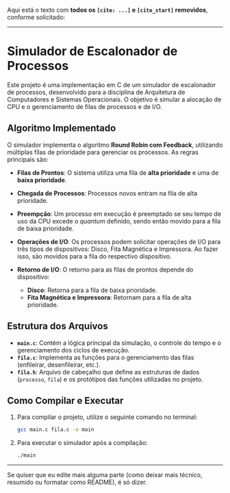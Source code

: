 Aqui está o texto com **todos os `[cite: ...]` e `[cite_start]` removidos**, conforme solicitado:

---

# Simulador de Escalonador de Processos

Este projeto é uma implementação em C de um simulador de escalonador de processos, desenvolvido para a disciplina de Arquitetura de Computadores e Sistemas Operacionais. O objetivo é simular a alocação de CPU e o gerenciamento de filas de processos e de I/O.

## Algoritmo Implementado

O simulador implementa o algoritmo **Round Robin com Feedback**, utilizando múltiplas filas de prioridade para gerenciar os processos. As regras principais são:

* **Filas de Prontos**: O sistema utiliza uma fila de **alta prioridade** e uma de **baixa prioridade**.
* **Chegada de Processos**: Processos novos entram na fila de alta prioridade.
* **Preempção**: Um processo em execução é preemptado se seu tempo de uso da CPU excede o *quantum* definido, sendo então movido para a fila de baixa prioridade.
* **Operações de I/O**: Os processos podem solicitar operações de I/O para três tipos de dispositivos: Disco, Fita Magnética e Impressora. Ao fazer isso, são movidos para a fila do respectivo dispositivo.
* **Retorno de I/O**: O retorno para as filas de prontos depende do dispositivo:

  * **Disco**: Retorna para a fila de baixa prioridade.
  * **Fita Magnética e Impressora**: Retornam para a fila de alta prioridade.

## Estrutura dos Arquivos

* **`main.c`**: Contém a lógica principal da simulação, o controle do tempo e o gerenciamento dos ciclos de execução.
* **`fila.c`**: Implementa as funções para o gerenciamento das filas (enfileirar, desenfileirar, etc.).
* **`fila.h`**: Arquivo de cabeçalho que define as estruturas de dados (`processo`, `fila`) e os protótipos das funções utilizadas no projeto.

## Como Compilar e Executar

1. Para compilar o projeto, utilize o seguinte comando no terminal:

   ```bash
   gcc main.c fila.c -o main
   ```

2. Para executar o simulador após a compilação:

   ```bash
   ./main
   ```

---

Se quiser que eu edite mais alguma parte (como deixar mais técnico, resumido ou formatar como README), é só dizer.

